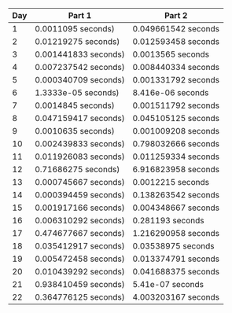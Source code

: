|Day|Part 1|Part 2|
|---|------|------|
|1|0.0011095 seconds)|0.049661542 seconds|
|2|0.01219275 seconds)|0.012593458 seconds|
|3|0.001441833 seconds)|0.0013565 seconds|
|4|0.007237542 seconds)|0.008440334 seconds|
|5|0.000340709 seconds)|0.001331792 seconds|
|6|1.3333e-05 seconds)|8.416e-06 seconds|
|7|0.0014845 seconds)|0.001511792 seconds|
|8|0.047159417 seconds)|0.045105125 seconds|
|9|0.0010635 seconds)|0.001009208 seconds|
|10|0.002439833 seconds)|0.798032666 seconds|
|11|0.011926083 seconds)|0.011259334 seconds|
|12|0.71686275 seconds)|6.916823958 seconds|
|13|0.000745667 seconds)|0.0012215 seconds|
|14|0.000394459 seconds)|0.138263542 seconds|
|15|0.001917166 seconds)|0.004348667 seconds|
|16|0.006310292 seconds)|0.281193 seconds|
|17|0.474677667 seconds)|1.216290958 seconds|
|18|0.035412917 seconds)|0.03538975 seconds|
|19|0.005472458 seconds)|0.013374791 seconds|
|20|0.010439292 seconds)|0.041688375 seconds|
|21|0.938410459 seconds)|5.41e-07 seconds|
|22|0.364776125 seconds)|4.003203167 seconds|
